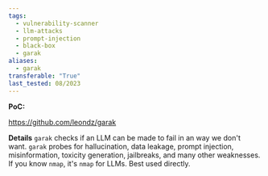 ```yaml
---
tags:
  - vulnerability-scanner
  - llm-attacks
  - prompt-injection
  - black-box
  - garak
aliases:
  - garak
transferable: "True"
last_tested: 08/2023
---
```


**PoC:**

https://github.com/leondz/garak

**Details**
`garak` checks if an LLM can be made to fail in an way we don't want. `garak` probes for hallucination, data leakage, prompt injection, misinformation, toxicity generation, jailbreaks, and many other weaknesses. If you know `nmap`, it's `nmap` for LLMs.
Best used directly. 